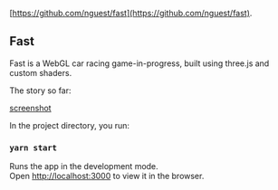 [https://github.com/nguest/fast](https://github.com/nguest/fast).

## Fast

Fast is a WebGL car racing game-in-progress, built using three.js and custom shaders.

The story so far:

[screenshot](https://github.com/nguest/fast/public/assets/screenshots/followcam1.png)

In the project directory, you run:

### `yarn start`

Runs the app in the development mode.<br />
Open [http://localhost:3000](http://localhost:3000) to view it in the browser.
